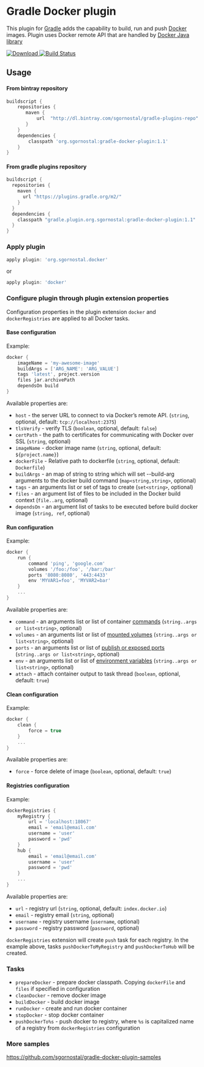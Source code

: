 # Gradle Docker plugin

This plugin for [Gradle](http://www.gradle.org/) adds the capability to build, run and push [Docker](http://docker.io/) images.
Plugin uses Docker remote API that are handled by [Docker Java library](https://github.com/docker-java/docker-java)

[![Download](https://api.bintray.com/packages/sgornostal/gradle-plugins-repo/org.sgornostal%3Agradle-docker-plugin/images/download.svg) ](https://bintray.com/sgornostal/gradle-plugins-repo/org.sgornostal%3Agradle-docker-plugin/_latestVersion)
[![Build Status](https://travis-ci.org/sgornostal/gradle-docker-plugin.svg?branch=master)](https://travis-ci.org/sgornostal/gradle-docker-plugin)

## Usage

#### From bintray repository
```gradle
buildscript {
    repositories {
       maven {
           url  "http://dl.bintray.com/sgornostal/gradle-plugins-repo" 
       }
    }
    dependencies {
        classpath 'org.sgornostal:gradle-docker-plugin:1.1'
    }
}
```
#### From gradle plugins repository
```gradle
buildscript {
  repositories {
    maven {
      url "https://plugins.gradle.org/m2/"
    }
  }
  dependencies {
    classpath "gradle.plugin.org.sgornostal:gradle-docker-plugin:1.1"
  }
}
```

### Apply plugin

```gradle
apply plugin: 'org.sgornostal.docker'
```

or

```gradle
apply plugin: 'docker'
```


### Configure plugin through plugin extension properties
Configuration properties in the plugin extension `docker` and `dockerRegistries` are applied to all Docker tasks.

#### Base configuration

Example:
```gradle
docker {
    imageName = 'my-awesome-image'
    buildArgs = ['ARG_NAME': 'ARG_VALUE']
    tags 'latest', project.version
    files jar.archivePath
    dependsOn build     
}
```

Available properties are:
- `host` - the server URL to connect to via Docker’s remote API. (`string`, optional, default: `tcp://localhost:2375`)
- `tlsVerify` - verify TLS (`boolean`, optional, default: `false`)
- `certPath` - the path to certificates for communicating with Docker over SSL (`string`, optional)
- `imageName` - docker image name (`string`, optional, default: `${project.name}`)
- `dockerFile` - Relative path to dockerfile (`string`, optional, default: `Dockerfile`)
- `buildArgs` - an map of string to string which will set --build-arg arguments to the docker build command (`map<string,string>`, optional)
- `tags` - an arguments list or set of tags to create (`set<string>`, optional)
- `files` - an argument list of files to be included in the Docker build context (`file..arg`, optional)
- `dependsOn` - an argument list of tasks to be executed before build docker image (`string, ref`, optional)

#### Run configuration

Example:
```gradle
docker {
    run {
        command 'ping', 'google.com'
        volumes '/foo:/foo', '/bar:/bar'
        ports '8080:8080', '443:4433'
        env 'MYVAR1=foo', 'MYVAR2=bar'                                       
    }
    ...
}
```

Available properties are:
- `command` - an arguments list or list of container [commands](https://docs.docker.com/engine/reference/commandline/run/#/parent-command) 
(`string..args or list<string>`, optional)
- `volumes` - an arguments list or list of [mounted volumes](https://docs.docker.com/engine/reference/commandline/run/#/mount-volume--v---read-only) 
(`string..args or list<string>`, optional)
- `ports` - an arguments list or list of [publish or exposed ports](https://docs.docker.com/engine/reference/commandline/run/#/publish-or-expose-port--p---expose) 
(`string..args or list<string>`, optional)
- `env` - an arguments list or list of [environment variables](https://docs.docker.com/engine/reference/commandline/run/#/set-environment-variables--e---env---env-file) 
(`string..args or list<string>`, optional)
- `attach` - attach container output to task thread (`boolean`, optional, default: `true`) 

#### Clean configuration

Example:
```gradle
docker {
    clean {
        force = true                                   
    }   
    ...
}
```

Available properties are:
- `force` - force delete of image (`boolean`, optional, default: `true`)

#### Registries configuration

Example:
```gradle
dockerRegistries {
    myRegistry {
        url = 'localhost:18067'
        email = 'email@email.com'
        username = 'user'
        password = 'pwd'
    }
    hub {
        email = 'email@email.com'
        username = 'user'
        password = 'pwd'
    }
    ...
}
```

Available properties are:
- `url` - registry url (`string`, optional, default: `index.docker.io`)
- `email` - registry email (`string`, optional)
- `username` - registry username (`username`, optional)
- `password` - registry password (`password`, optional)

`dockerRegistries` extension will create `push` task for each registry. 
In the example above, tasks `pushDockerToMyRegistry` and `pushDockerToHub` will be created.

### Tasks
- `prepareDocker` - prepare docker classpath. Copying `dockerFile` and `files` if specified in configuration
- `cleanDocker` - remove docker image
- `buildDocker` - build docker image
- `runDocker` - create and run docker container
- `stopDocker` - stop docker container
- `pushDockerTo%s` - push docker to registry, where `%s` is capitalized name of a registry from `dockerRegistries` configuration
 
### More samples
https://github.com/sgornostal/gradle-docker-plugin-samples

